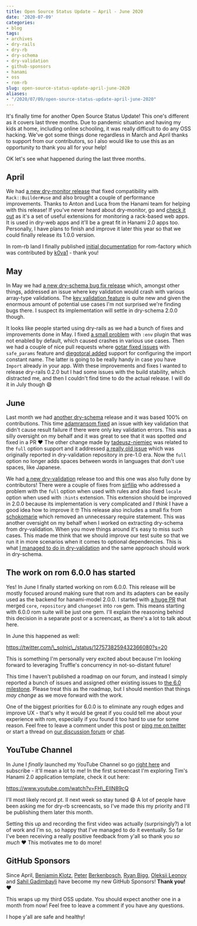 ```yaml
---
title: Open Source Status Update – April - June 2020
date: '2020-07-09'
categories:
- blog
tags:
- archives
- dry-rails
- dry-rb
- dry-schema
- dry-validation
- github-sponsors
- hanami
- oss
- rom-rb
slug: open-source-status-update-april-june-2020
aliases:
- "/2020/07/09/open-source-status-update-april-june-2020"
---
```


It's finally time for another Open Source Status Update! This one's different as it covers last three months. Due to pandemic situation and having my kids at home, including online schooling, it was really difficult to do any OSS hacking. We've got some things done regardless in March and April thanks to support from our contributors, so I also would like to use this as an opportunity to thank you all for your help!

OK let's see what happened during the last three months.

## April

We had [a new dry-monitor release](https://github.com/dry-rb/dry-monitor/releases/tag/v0.3.2) that fixed compatibility with `Rack::Builder#use` and also brought a couple of performance improvements. Thanks to Anton and Luca from the Hanami team for helping with this release! If you've never heard about dry-monitor, go and [check it out](https://github.com/dry-rb/dry-monitor) as it's a set of useful extensions for monitoring a rack-based web apps. It is used in dry-web apps and it'll be a great fit in Hanami 2.0 apps too. Personally, I have plans to finish and improve it later this year so that we could finally release its 1.0.0 version.

In rom-rb land I finally published [initial documentation](https://rom-rb.org/learn/factory/0.10/) for rom-factory which was contributed by [k0va1](https://github.com/k0va1) - thank you!

## May

In May we had [a new dry-schema bug fix release](https://github.com/dry-rb/dry-schema/releases/tag/v1.5.1) which, amongst other things, addressed an issue where key validation would crash with various array-type validations. The [key validation feature](https://dry-rb.org/gems/dry-schema/1.5/advanced/unexpected-keys/) is quite new and given the enormous amount of potential use cases I'm not surprised we're finding bugs there. I suspect its implementation will settle in dry-schema 2.0.0 though.

It looks like people started using dry-rails as we had a bunch of fixes and improvements done in May. I fixed [a small problem](https://github.com/dry-rb/dry-rails/pull/30) with `:env` plugin that was not enabled by default, which caused crashes in various use cases. Then we had a couple of nice pull requests where [gotar fixed issues](https://github.com/dry-rb/dry-rails/pull/24) with `safe_params` feature and [diegotoral added](https://github.com/dry-rb/dry-rails/pull/29) support for configuring the import constant name. The latter is going to be really handy in case you have `Import` already in your app. With these improvements and fixes I wanted to release dry-rails 0.2.0 but I had some issues with the build stability, which distracted me, and then I couldn't find time to do the actual release. I will do it in July though 😄

## June

Last month we had [another dry-schema](https://github.com/dry-rb/dry-schema/releases/tag/v1.5.2) release and it was based 100% on contributions. This time [adamransom fixed](https://github.com/adamransom) an issue with key validation that didn't cause result failure if there were only key validation errors. This was a silly oversight on my behalf and it was great to see that it was spotted _and_ fixed in a PR ❤ The other change made by [tadeusz-niemiec](https://github.com/dry-rb/dry-schema/pull/292) was related to the `full` option support and it addressed [a really old issue](https://github.com/dry-rb/dry-schema/issues/161) which was originally reported in dry-validation repository in pre-1.0 era. Now the `full` option no longer adds spaces between words in languages that don't use spaces, like Japanese.

We had [a new dry-validation](https://github.com/dry-rb/dry-validation/releases/tag/v1.5.1) release too and this one was also fully done by contributors! There were a couple of fixes from [sirfilip](https://github.com/sirfilip) who addressed a problem with the `full` option when used with rules and also fixed `locale` option when used with `:hints` extension. This extension should be improved in 2.0.0 because its implementation is very complicated and _I think_ I have a good idea how to improve it 🤓 This release also includes a small fix from [schokomarie](https://github.com/schokomarie) which removed an unnecessary require statement. This was another oversight on my behalf when I worked on extracting dry-schema from dry-validation. When you move things around it's easy to miss such cases. This made me think that we should improve our test suite so that we run it in more scenarios when it comes to optional dependencies. This is what [I managed to do in dry-validation](https://github.com/dry-rb/dry-validation/blob/master/Rakefile#L15-L45) and the same approach should work in dry-schema.

## The work on rom 6.0.0 has started

Yes! In June I finally started working on rom 6.0.0. This release will be mostly focused around making sure that rom and its adapters can be easily used as the backend for hanami-model 2.0.0. I started with [a huge PR](https://github.com/rom-rb/rom/pull/601) that merged `core`, `repository` and `changeset` into `rom` gem. This means starting with 6.0.0 rom suite will be just one gem. I'll explain the reasoning behind this decision in a separate post or a screencast, as there's a lot to talk about here.

In June this happened as well:

https://twitter.com/\_solnic\_/status/1275738259432366080?s=20

This is something I'm personally very excited about because I'm looking forward to leveraging Truffle's concurrency in not-so-distant future!

This time I haven't published a roadmap on our forum, and instead I simply reported a bunch of issues and assigned other existing issues to [the 6.0 milestone](https://github.com/rom-rb/rom/milestone/11). Please treat this as the roadmap, but I should mention that things _may change_ as we move forward with the work.

One of the biggest priorities for 6.0.0 is to eliminate any rough edges and improve UX - that's why it would be great if you could tell me about your experience with rom, especially if you found it too hard to use for some reason. Feel free to leave a comment under this post or [ping me on twitter](https://twitter.com/solnic29a) or start a thread on [our discussion forum](https://discourse.rom-rb.org/) or [chat](https://rom-rb.zulipchat.com/).

## YouTube Channel

In June I _finally_ launched my YouTube Channel so go [right here](https://www.youtube.com/channel/UCeRgtx8eE4WXqGAeeDQyGYQ) and subscribe - it'll mean a lot to me! In the first screencast I'm exploring Tim's Hanami 2.0 application template, check it out here:

https://www.youtube.com/watch?v=FH\_EIlN89cQ

I'll most likely record pt. II next week so stay tuned 😄 A lot of people have been asking me for dry-rb screencasts, so I've made this my priority and I'll be publishing them later this month.

Setting this up and recording the first video was actually (surprisingly?) a lot of work and I'm so, so happy that I've managed to do it eventually. So far I've been receiving a really positive feedback from y'all so thank you _so much_ ❤ This motivates me to do more!

## GitHub Sponsors

Since April, [Benjamin Klotz](https://github.com/tak1n), [Peter](https://github.com/gadimbaylisahil) [](https://github.com/peterberkenbosch) [Berkenbosch](https://github.com/gadimbaylisahil), [Ryan Bigg](https://github.com/radar), [Oleksii Leonov](https://github.com/aleksejleonov) and [Sahil Gadimbayli](https://github.com/gadimbaylisahil) have become my new GitHub Sponsors! **Thank you!** ❤

This wraps up my third OSS update. You should expect another one in a month from now! Feel free to leave a comment if you have any questions.

I hope y'all are safe and healthy!
